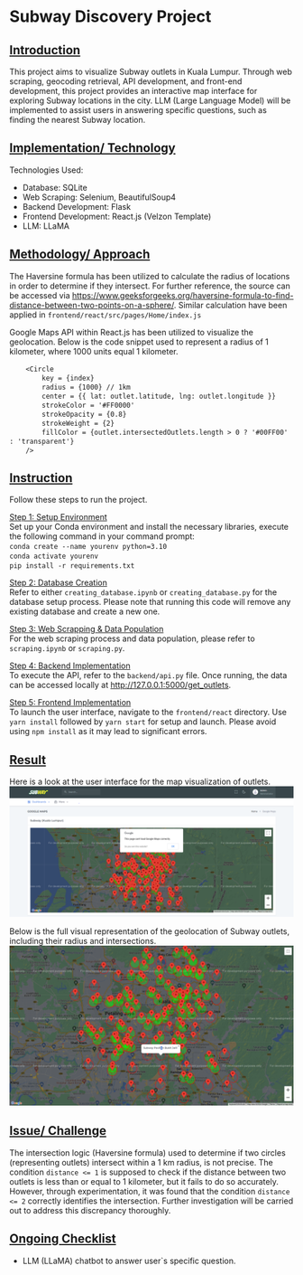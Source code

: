 # Subway Discovery Project

## <ins>Introduction</ins>
This project aims to visualize Subway outlets in Kuala Lumpur. Through web scraping, geocoding retrieval, API development, and front-end development, this project provides an interactive map interface for exploring Subway locations in the city. LLM (Large Language Model) will be implemented to assist users in answering specific questions, such as finding the nearest Subway location.

## <ins>Implementation/ Technology</ins>
Technologies Used:

- Database: SQLite
- Web Scraping: Selenium, BeautifulSoup4
- Backend Development: Flask
- Frontend Development: React.js (Velzon Template)
- LLM: LLaMA

## <ins>Methodology/ Approach</ins>
The Haversine formula has been utilized to calculate the radius of locations in order to determine if they intersect. For further reference, the source can be accessed via https://www.geeksforgeeks.org/haversine-formula-to-find-distance-between-two-points-on-a-sphere/. Similar calculation have been applied in `frontend/react/src/pages/Home/index.js`

Google Maps API within React.js has been utilized to visualize the geolocation. Below is the code snippet used to represent a radius of 1 kilometer, where 1000 units equal 1 kilometer.
<br>
```
    <Circle
        key = {index}
        radius = {1000} // 1km
        center = {{ lat: outlet.latitude, lng: outlet.longitude }}
        strokeColor = '#FF0000'
        strokeOpacity = {0.8}
        strokeWeight = {2}
        fillColor = {outlet.intersectedOutlets.length > 0 ? '#00FF00' : 'transparent'}
    />
```

## <ins>Instruction</ins>
Follow these steps to run the project.

<ins>Step 1: Setup Environment</ins>
<br>
Set up your Conda environment and install the necessary libraries, execute the following command in your command prompt:
<br>
`conda create --name yourenv python=3.10`
<br>
`conda activate yourenv`
<br>
`pip install -r requirements.txt`

<ins>Step 2: Database Creation</ins>
<br>
Refer to either `creating_database.ipynb` or `creating_database.py` for the database setup process. Please note that running this code will remove any existing database and create a new one.

<ins>Step 3: Web Scrapping & Data Population</ins>
<br>
For the web scraping process and data population, please refer to `scraping.ipynb` or `scraping.py`.

<ins>Step 4: Backend Implementation</ins>
<br>
To execute the API, refer to the `backend/api.py` file. Once running, the data can be accessed locally at http://127.0.0.1:5000/get_outlets.

<ins>Step 5: Frontend Implementation</ins>
<br>
To launch the user interface, navigate to the `frontend/react` directory. Use `yarn install` followed by `yarn start` for setup and launch. Please avoid using `npm install` as it may lead to significant errors.

## <ins>Result</ins>
Here is a look at the user interface for the map visualization of outlets.
![alt text](images/ui-web.png)

Below is the full visual representation of the geolocation of Subway outlets, including their radius and intersections.
![alt text](images/map-visualization.png)

## <ins>Issue/ Challenge</ins>
The intersection logic (Haversine formula) used to determine if two circles (representing outlets) intersect within a 1 km radius, is not precise. The condition `distance <= 1` is supposed to check if the distance between two outlets is less than or equal to 1 kilometer, but it fails to do so accurately. However, through experimentation, it was found that the condition `distance <= 2` correctly identifies the intersection. Further investigation will be carried out to address this discrepancy thoroughly.

## <ins>Ongoing Checklist</ins>
- LLM (LLaMA) chatbot to answer user`s specific question.